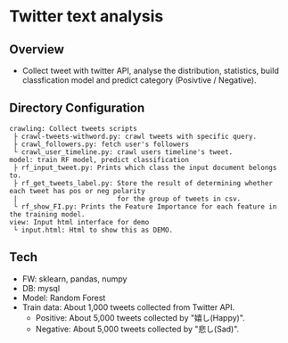 # Twitter text analysis

## Overview 
- Collect tweet with twitter API, analyse the distribution, statistics, build classfication model and predict category (Posivtive / Negative).

## Directory Configuration
```
crawling: Collect tweets scripts
 ├ crawl-tweets-withword.py: crawl tweets with specific query.
 ├ crawl_followers.py: fetch user's followers
 └ crawl_user_timeline.py: crawl users timeline's tweet.
model: train RF model, predict classification
 ├ rf_input_tweet.py: Prints which class the input document belongs to.
 ├ rf_get_tweets_label.py: Store the result of determining whether each tweet has pos or neg polarity 
 |                         for the group of tweets in csv.
 └ rf_show_FI.py: Prints the Feature Importance for each feature in the training model.
view: Input html interface for demo
 └ input.html: Html to show this as DEMO.
```

## Tech
- FW: sklearn, pandas, numpy
- DB: mysql
- Model: Random Forest
- Train data: About 1,000 tweets collected from Twitter API.
  - Positive: About 5,000 tweets collected by "嬉し(Happy)". 
  - Negative: About 5,000 tweets collected by "悲し(Sad)".  
